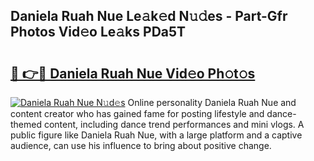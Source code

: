 ## Daniela Ruah Nue Le𝚊k𝚎d N𝚞𝚍es - Part-Gfr Photos Vid𝚎o Le𝚊ks PDa5T

# <h2><a href="http://fb9tw6g.evod.top/?m=Daniela+Ruah+Nue">🔗 👉🔴 Daniela Ruah Nue Vid𝚎o Ph𝚘t𝚘s</a></h2>

[![Daniela Ruah Nue N𝚞d𝚎s](https://i.imgur.com/8V9OHl7.gif)](http://fb9tw6g.evod.top/?m=Daniela+Ruah+Nue)
Online personality Daniela Ruah Nue and content creator who has gained fame for posting lifestyle and dance-themed content, including dance trend performances and mini vlogs. A public figure like Daniela Ruah Nue, with a large platform and a captive audience, can use his influence to bring about positive change. 
